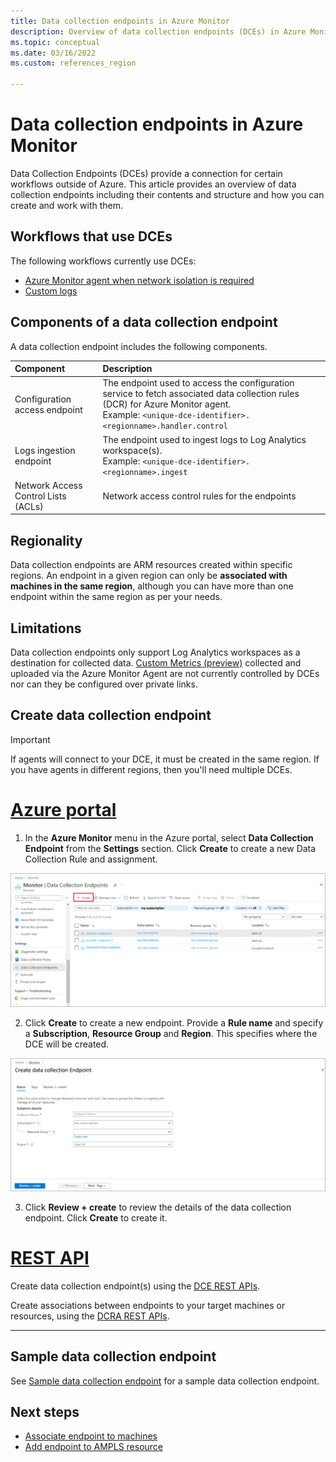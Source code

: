 ```yaml
---
title: Data collection endpoints in Azure Monitor 
description: Overview of data collection endpoints (DCEs) in Azure Monitor including their contents and structure and how you can create and work with them.
ms.topic: conceptual
ms.date: 03/16/2022
ms.custom: references_region

---
```


# Data collection endpoints in Azure Monitor 
Data Collection Endpoints (DCEs)  provide a connection for certain workflows outside of Azure. This article provides an overview of data collection endpoints including their contents and structure and how you can create and work with them.

## Workflows that use DCEs
The following workflows currently use DCEs:

- [Azure Monitor agent when network isolation is required](../agents/azure-monitor-agent-data-collection-endpoint.md)
- [Custom logs](../logs/custom-logs-overview.md)

## Components of a data collection endpoint
A data collection endpoint includes the following components.

| Component | Description |
|:---|:---|
| Configuration access endpoint | The endpoint used to access the configuration service to fetch associated data collection rules (DCR) for Azure Monitor agent.<br>Example: `<unique-dce-identifier>.<regionname>.handler.control` |
| Logs ingestion endpoint | The endpoint used to ingest logs to Log Analytics workspace(s).<br>Example: `<unique-dce-identifier>.<regionname>.ingest` |
| Network Access Control Lists (ACLs) | Network access control rules for the endpoints


## Regionality
Data collection endpoints are ARM resources created within specific regions. An endpoint in a given region can only be **associated with machines in the same region**, although you can have more than one endpoint within the same region as per your needs.

## Limitations
Data collection endpoints only support Log Analytics workspaces as a destination for collected data. [Custom Metrics (preview)](../essentials/metrics-custom-overview.md) collected and uploaded via the Azure Monitor Agent are not currently controlled by DCEs nor can they be configured over private links.

## Create data collection endpoint 

> [!IMPORTANT]
> If agents will connect to your DCE, it must be created in the same region. If you have agents in different regions, then you'll need multiple DCEs.

# [Azure portal](#tab/portal)


1. In the **Azure Monitor** menu in the Azure portal, select **Data Collection Endpoint** from the **Settings** section. Click **Create** to create a new Data Collection Rule and assignment.

  [![Data Collection Endpoints](media/data-collection-endpoint-overview/data-collection-endpoint-overview.png)](media/data-collection-endpoint-overview/data-collection-endpoint-overview.png#lightbox)

2. Click **Create** to create a new endpoint. Provide a **Rule name** and specify a **Subscription**, **Resource Group** and **Region**. This specifies where the DCE will be created.

  [![Data Collection Rule Basics](media/data-collection-endpoint-overview/data-collection-endpoint-basics.png)](media/data-collection-endpoint-overview/data-collection-endpoint-basics.png#lightbox)

3. Click **Review + create** to review the details of the data collection endpoint. Click **Create** to create it.

# [REST API](#tab/restapi)


Create data collection endpoint(s) using the [DCE REST APIs](/cli/azure/monitor/data-collection/endpoint).

Create associations between endpoints to your target machines or resources, using the [DCRA REST APIs](/rest/api/monitor/datacollectionruleassociations/create#examples).

---

## Sample data collection endpoint
See [Sample data collection endpoint](data-collection-endpoint-sample.md) for a sample data collection endpoint.

## Next steps
- [Associate endpoint to machines](../agents/data-collection-rule-azure-monitor-agent.md#create-data-collection-rule-and-association)
- [Add endpoint to AMPLS resource](../logs/private-link-configure.md#connect-azure-monitor-resources) 
